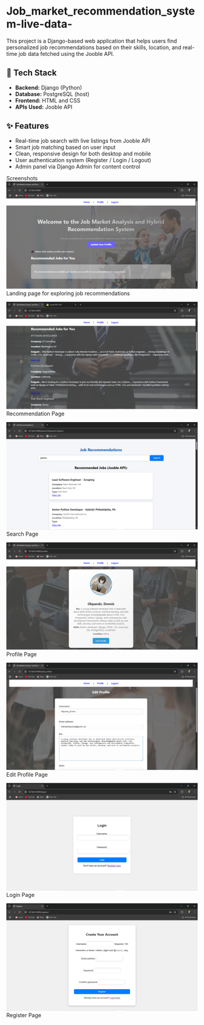 # Job_market_recommendation_system-live-data- 
This project is a Django-based web application that helps users find personalized job recommendations based on their skills, location, and real-time job data fetched using the Jooble API.

## 🧰 Tech Stack

- **Backend:** Django (Python)
- **Database:** PostgreSQL (host)
- **Frontend:** HTML and CSS
- **APIs Used:** Jooble API

## ✨ Features

- Real-time job search with live listings from Jooble API
- Smart job matching based on user input
- Clean, responsive design for both desktop and mobile
- User authentication system (Register / Login / Logout)
- Admin panel via Django Admin for content control



Screenshots
![Home Page](screenshots/home.png)  
Landing page for exploring job recommendations

![Home Page](screenshots/recommendation.png)  
Recommendation Page

![Home Page](screenshots/search.png)  
Search Page

![Home Page](screenshots/profile.png)  
Profile Page

![Home Page](screenshots/edit_profile.png)  
Edit Profile Page

![Home Page](screenshots/login.png)  
Login Page

![Home Page](screenshots/register.png)  
Register Page
